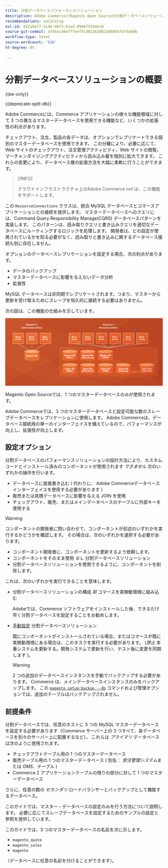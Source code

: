 ```yaml
---
title: 分割データベースパフォーマンスソリューション
description: Adobe CommerceとMagento Open Sourceの分割データベースソリューションについて
recommendations: noCatalog
exl-id: 922a9af7-2c46-4bf3-b1ad-d966f5564ec0
source-git-commit: af45ac46afffeef5cd613628b2a98864fd7da69b
workflow-type: tm+mt
source-wordcount: '626'
ht-degree: 0%

---
```


# 分割データベースソリューションの概要

{{ee-only}}

{{deprecate-split-db}}

Adobe Commerceには、Commerce アプリケーションの様々な機能領域に対して 3 つの異なるマスターデータベースを使用できる機能など、いくつかの拡張性の利点があります。

チェックアウト、注文、製品の各データは、オプションでレプリケートできる個別のマスターデータベースを使用できます。 この分離により、必要に応じて、Web サイトのチェックアウト、注文管理アクティビティ、Web サイトの閲覧、マーチャンダイジングアクティビティから読み込み量を個別に拡大できます。 これらの変更により、データベース層の拡張方法を大幅に柔軟に行うことができます。

>[!INFO]
>
>クラウドインフラストラクチャ上のAdobe Commerce _not_ は、この機能をサポートします。

この `ResourceConnections` クラスは、統合 MySQL データベースとコマースアプリケーションとの接続を提供します。 マスターデータベースへのクエリには、Command Query Responsibility Manage(CQRS) データベースパターンを実装します。 このパターンは、読み取りクエリと書き込みクエリを適切なデータベースにルーティングするロジックを処理します。 開発者は、どの設定が使用されているかを知る必要がなく、読み取りと書き込みに関するデータベース接続も別に存在しません。

オプションのデータベースレプリケーションを設定する場合、次の利点があります。

- データのバックアップ
- マスターデータベースに影響を与えないデータ分析
- 拡張性

MySQL データベースは非同期でレプリケートされます。つまり、マスターから更新を受け取るためにスレーブを恒久的に接続する必要はありません。

次の図は、この機能の仕組みを示しています。

![Adobe Commerceは異なるデータベースを使用してテーブルを格納します](../../assets/configuration/split-db-diagram-ee.png)

Magento Open Sourceでは、1 つのマスターデータベースのみが使用されます。

Adobe Commerceでは、3 つのマスターデータベースと設定可能な数のスレーブデータベースをレプリケーションに使用します。 Adobe Commerceは、データベース接続用の単一のインターフェイスを備えているので、パフォーマンスが向上し、拡張性が向上します。

## 設定オプション

分割データベースのパフォーマンスソリューションの設計方法により、カスタムコードとインストール済みのコンポーネントが使用されます _できません_ 次のいずれかの操作を行います。

- データベースに直接書き込む ( 代わりに、 Adobe Commerceデータベースインターフェイスを使用する必要があります )
- 販売または見積データベースに影響を与える JOIN を使用
- チェックアウト、販売、またはメインデータベースのテーブルに外部キーを使用する

>[!WARNING]
>
>コンポーネントの開発者に問い合わせて、コンポーネントが前述のいずれかを実行するかどうかを確認します。 その場合は、次のいずれかを選択する必要があります。
>
>- コンポーネント開発者に、コンポーネントを更新するよう依頼します。
>- コンポーネントをそのまま使用 _なし_ 分割データベースソリューション
>- 分割データベースソリューションを使用できるように、コンポーネントを削除します。


これは、次のいずれかを実行できることを意味します。

- 分割データベースソリューションの構成 _前_ コマースを実稼動環境に組み込む

   Adobeでは、Commerce ソフトウェアをインストールした後、できるだけ早く分割データベースを設定することをお勧めします。

- [手動設定](multi-master-manual.md) 分割データベースソリューション

   既にコンポーネントがインストールされている場合、またはコマースが既に実稼動環境にある場合は、このタスクを実行する必要があります。 (_禁止_ 本番システムを更新する。開発システムで更新を行い、テスト後に変更を同期します )。

   >[!WARNING]
   >
   >2 つの追加のデータベースインスタンスを手動でバックアップする必要があります。 Commerce は、メインデータベースインスタンスのみをバックアップします。 この [`magento setup:backup --db`](../../installation/tutorials/backup.md) コマンドおよび管理オプションでは、追加のテーブルはバックアップされません。

## 前提条件

分割データベースでは、任意のホストに 3 つの MySQL マスターデータベースを設定する必要があります（Commerce サーバー上の 3 つすべて、各データベースを別々のサーバー上に配置するなど）。 これらは _プライマリ_ データベースは次のように使用されます。

- チェックアウトテーブル用の 1 つのマスターデータベース
- 販売テーブル用の 1 つのマスターデータベース ( 別名： _受注管理システム_&#x200B;または _OMS_、テーブル )
- Commerce 2 アプリケーションテーブルの残りの部分に対して 1 つのマスターデータベース

さらに、任意の数の _セカンダリ_ ロードバランサーとバックアップとして機能するデータベース。

このガイドでは、マスター・データベースの設定のみを行う方法について説明します。 必要に応じてスレーブデータベースを設定するためのサンプルの設定と参照を提供しています。

このガイドでは、3 つのマスターデータベースの名前を次に示します。

- `magento_quote`
- `magento_sales`
- `magento`

（データベースに任意の名前を付けることができます）。
